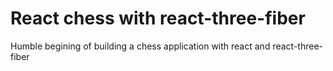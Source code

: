 # React chess with react-three-fiber

Humble begining of building a chess application with react and react-three-fiber
